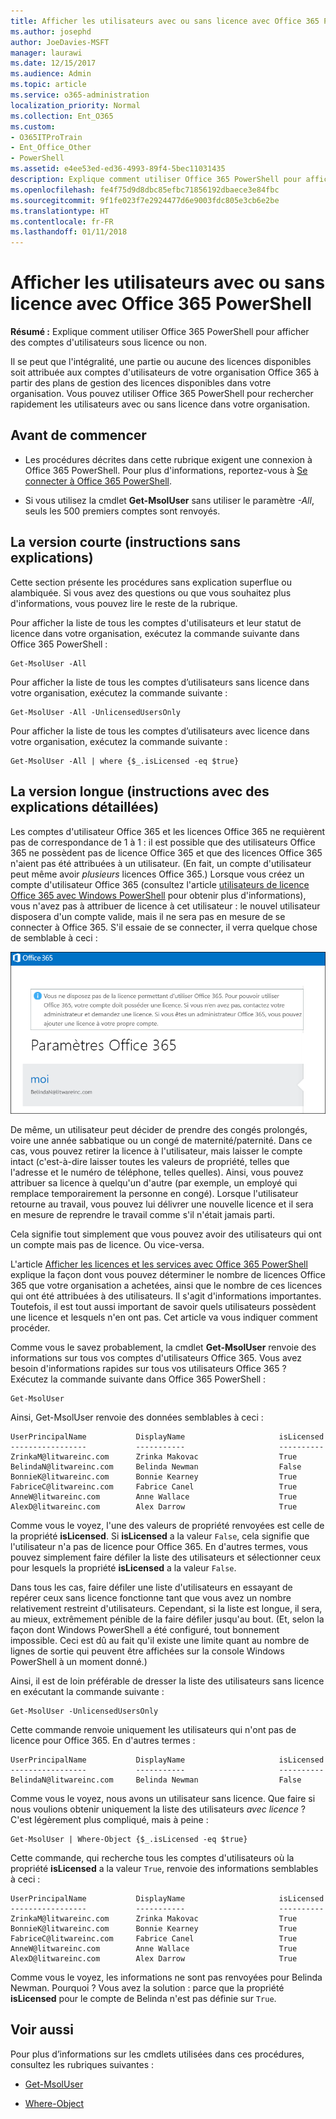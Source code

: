 ```yaml
---
title: Afficher les utilisateurs avec ou sans licence avec Office 365 PowerShell
ms.author: josephd
author: JoeDavies-MSFT
manager: laurawi
ms.date: 12/15/2017
ms.audience: Admin
ms.topic: article
ms.service: o365-administration
localization_priority: Normal
ms.collection: Ent_O365
ms.custom:
- O365ITProTrain
- Ent_Office_Other
- PowerShell
ms.assetid: e4ee53ed-ed36-4993-89f4-5bec11031435
description: Explique comment utiliser Office 365 PowerShell pour afficher des comptes d'utilisateurs sous licence ou non.
ms.openlocfilehash: fe4f75d9d8dbc85efbc71856192dbaece3e84fbc
ms.sourcegitcommit: 9f1fe023f7e2924477d6e9003fdc805e3cb6e2be
ms.translationtype: HT
ms.contentlocale: fr-FR
ms.lasthandoff: 01/11/2018
---
```

# <a name="view-licensed-and-unlicensed-users-with-office-365-powershell"></a>Afficher les utilisateurs avec ou sans licence avec Office 365 PowerShell

**Résumé :** Explique comment utiliser Office 365 PowerShell pour afficher des comptes d'utilisateurs sous licence ou non.
  
Il se peut que l'intégralité, une partie ou aucune des licences disponibles soit attribuée aux comptes d'utilisateurs de votre organisation Office 365 à partir des plans de gestion des licences disponibles dans votre organisation. Vous pouvez utiliser Office 365 PowerShell pour rechercher rapidement les utilisateurs avec ou sans licence dans votre organisation.
  
## <a name="before-you-begin"></a>Avant de commencer

- Les procédures décrites dans cette rubrique exigent une connexion à Office 365 PowerShell. Pour plus d'informations, reportez-vous à [Se connecter à Office 365 PowerShell](connect-to-office-365-powershell.md).
    
- Si vous utilisez la cmdlet **Get-MsolUser** sans utiliser le paramètre _-All_, seuls les 500 premiers comptes sont renvoyés.
    
## <a name="the-short-version-instructions-without-explanations"></a>La version courte (instructions sans explications)

Cette section présente les procédures sans explication superflue ou alambiquée. Si vous avez des questions ou que vous souhaitez plus d'informations, vous pouvez lire le reste de la rubrique.
  
Pour afficher la liste de tous les comptes d'utilisateurs et leur statut de licence dans votre organisation, exécutez la commande suivante dans Office 365 PowerShell :
  
```
Get-MsolUser -All
```

Pour afficher la liste de tous les comptes d’utilisateurs sans licence dans votre organisation, exécutez la commande suivante :
  
```
Get-MsolUser -All -UnlicensedUsersOnly
```

Pour afficher la liste de tous les comptes d’utilisateurs avec licence dans votre organisation, exécutez la commande suivante :
  
```
Get-MsolUser -All | where {$_.isLicensed -eq $true}
```

## <a name="the-long-version-instructions-with-detailed-explanations"></a>La version longue (instructions avec des explications détaillées)

Les comptes d'utilisateur Office 365 et les licences Office 365 ne requièrent pas de correspondance de 1 à 1 : il est possible que des utilisateurs Office 365 ne possèdent pas de licence Office 365 et que des licences Office 365 n'aient pas été attribuées à un utilisateur. (En fait, un compte d'utilisateur peut même avoir  *plusieurs*  licences Office 365.) Lorsque vous créez un compte d'utilisateur Office 365 (consultez l'article [utilisateurs de licence Office 365 avec Windows PowerShell]((http://technet.microsoft.com/library/0ab9fcac-e5ea-4b5b-b72c-8c92c55565ac.aspx)) pour obtenir plus d'informations), vous n'avez pas à attribuer de licence à cet utilisateur : le nouvel utilisateur disposera d'un compte valide, mais il ne sera pas en mesure de se connecter à Office 365. S'il essaie de se connecter, il verra quelque chose de semblable à ceci :
  
![Utilisateur sans licence Office 365 valide.](images/o365_powershell_no_license.png)
  
De même, un utilisateur peut décider de prendre des congés prolongés, voire une année sabbatique ou un congé de maternité/paternité. Dans ce cas, vous pouvez retirer la licence à l'utilisateur, mais laisser le compte intact (c'est-à-dire laisser toutes les valeurs de propriété, telles que l'adresse et le numéro de téléphone, telles quelles). Ainsi, vous pouvez attribuer sa licence à quelqu'un d'autre (par exemple, un employé qui remplace temporairement la personne en congé). Lorsque l'utilisateur retourne au travail, vous pouvez lui délivrer une nouvelle licence et il sera en mesure de reprendre le travail comme s'il n'était jamais parti.
  
Cela signifie tout simplement que vous pouvez avoir des utilisateurs qui ont un compte mais pas de licence. Ou vice-versa.
  
L'article [Afficher les licences et les services avec Office 365 PowerShell](view-licenses-and-services-with-office-365-powershell.md) explique la façon dont vous pouvez déterminer le nombre de licences Office 365 que votre organisation a achetées, ainsi que le nombre de ces licences qui ont été attribuées à des utilisateurs. Il s'agit d'informations importantes. Toutefois, il est tout aussi important de savoir quels utilisateurs possèdent une licence et lesquels n'en ont pas. Cet article va vous indiquer comment procéder.
  
Comme vous le savez probablement, la cmdlet **Get-MsolUser** renvoie des informations sur tous vos comptes d'utilisateurs Office 365. Vous avez besoin d'informations rapides sur tous vos utilisateurs Office 365 ? Exécutez la commande suivante dans Office 365 PowerShell :
  
```
Get-MsolUser
```

Ainsi, Get-MsolUser renvoie des données semblables à ceci :
  
```
UserPrincipalName           DisplayName                     isLicensed
-----------------           -----------                     ----------
ZrinkaM@litwareinc.com      Zrinka Makovac                  True
BelindaN@litwareinc.com     Belinda Newman                  False
BonnieK@litwareinc.com      Bonnie Kearney                  True
FabriceC@litwareinc.com     Fabrice Canel                   True
AnneW@litwareinc.com        Anne Wallace                    True
AlexD@litwareinc.com        Alex Darrow                     True
```

Comme vous le voyez, l'une des valeurs de propriété renvoyées est celle de la propriété **isLicensed**. Si **isLicensed** a la valeur `False`, cela signifie que l'utilisateur n'a pas de licence pour Office 365. En d'autres termes, vous pouvez simplement faire défiler la liste des utilisateurs et sélectionner ceux pour lesquels la propriété **isLicensed** a la valeur `False`.
  
Dans tous les cas, faire défiler une liste d'utilisateurs en essayant de repérer ceux sans licence fonctionne tant que vous avez un nombre relativement restreint d'utilisateurs. Cependant, si la liste est longue, il sera, au mieux, extrêmement pénible de la faire défiler jusqu'au bout. (Et, selon la façon dont Windows PowerShell a été configuré, tout bonnement impossible. Ceci est dû au fait qu'il existe une limite quant au nombre de lignes de sortie qui peuvent être affichées sur la console Windows PowerShell à un moment donné.)
  
Ainsi, il est de loin préférable de dresser la liste des utilisateurs sans licence en exécutant la commande suivante :
  
```
Get-MsolUser -UnlicensedUsersOnly
```

Cette commande renvoie uniquement les utilisateurs qui n'ont pas de licence pour Office 365. En d'autres termes :
  
```
UserPrincipalName           DisplayName                     isLicensed
-----------------           -----------                     ----------
BelindaN@litwareinc.com     Belinda Newman                  False
```

Comme vous le voyez, nous avons un utilisateur sans licence. Que faire si nous voulions obtenir uniquement la liste des utilisateurs  *avec licence*  ? C'est légèrement plus compliqué, mais à peine :
  
```
Get-MsolUser | Where-Object {$_.isLicensed -eq $true}
```

Cette commande, qui recherche tous les comptes d'utilisateurs où la propriété **isLicensed** a la valeur `True`, renvoie des informations semblables à ceci :
  
```
UserPrincipalName           DisplayName                     isLicensed
-----------------           -----------                     ----------
ZrinkaM@litwareinc.com      Zrinka Makovac                  True
BonnieK@litwareinc.com      Bonnie Kearney                  True
FabriceC@litwareinc.com     Fabrice Canel                   True
AnneW@litwareinc.com        Anne Wallace                    True
AlexD@litwareinc.com        Alex Darrow                     True
```

Comme vous le voyez, les informations ne sont pas renvoyées pour Belinda Newman. Pourquoi ? Vous avez la solution : parce que la propriété **isLicensed** pour le compte de Belinda n'est pas définie sur `True`.
  
## <a name="see-also"></a>Voir aussi
<a name="SeeAlso"> </a>

Pour plus d’informations sur les cmdlets utilisées dans ces procédures, consultez les rubriques suivantes :
  
- [Get-MsolUser](https://go.microsoft.com/fwlink/p/?LinkId=691547)
    
- [Where-Object](https://go.microsoft.com/fwlink/p/?LinkId=113423)
    

